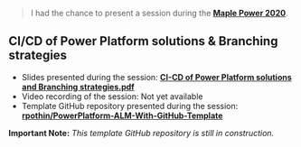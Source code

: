 > I had the chance to present a session during the [**Maple Power 2020**](https://events.powercommunity.com/maple-power-2020/).

## CI/CD of Power Platform solutions & Branching strategies

- Slides presented during the session: [**CI-CD of Power Platform solutions and Branching strategies.pdf**](https://github.com/rpothin/Presentations/blob/main/20201121_MaplePower/CI-CD%20of%20Power%20Platform%20solutions%20and%20Branching%20strategies.pdf)
- Video recording of the session: Not yet available<!-- [**Link**]() -->
- Template GitHub repository presented during the session: [**rpothin/PowerPlatform-ALM-With-GitHub-Template**](https://github.com/rpothin/PowerPlatform-ALM-With-GitHub-Template)

**Important Note:** *This template GitHub repository is still in construction.*